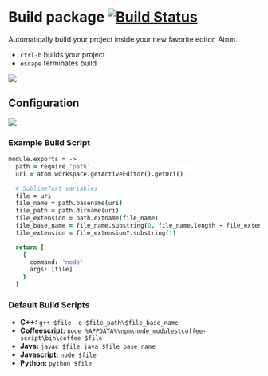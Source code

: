 # Build package [![Build Status](https://travis-ci.org/noseglid/atom-build.svg?branch=master)](https://travis-ci.org/noseglid/atom-build)

Automatically build your project inside your new favorite editor, Atom.

  * `ctrl-b` builds your project
  * `escape` terminates build

![](https://i.imgur.com/RJM6SQ8.gif)

## Configuration

![](https://i.imgur.com/aQn8KWd.png)

### Example Build Script

```coffeescript
module.exports = ->
  path = require 'path'
  uri = atom.workspace.getActiveEditor().getUri()

  # SublimeText variables
  file = uri
  file_name = path.basename(uri)
  file_path = path.dirname(uri)
  file_extension = path.extname(file_name)
  file_base_name = file_name.substring(0, file_name.length - file_extension.length)
  file_extension = file_extension?.substring(1)

  return [
    {
      command: 'node'
      args: [file]
    }
  ]
```


### Default Build Scripts

  * **C++:** `g++ $file -o $file_path\$file_base_name`
  * **Coffeescript:** `node %APPDATA%\npm\node_modules\coffee-script\bin\coffee $file`
  * **Java:** `javac $file`, `java $file_base_name`
  * **Javascript:** `node $file`
  * **Python:** `python $file`
